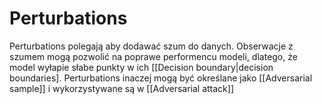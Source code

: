 # Perturbations
Perturbations polegają aby dodawać szum do danych. Obserwacje z szumem mogą pozwolić na poprawe performencu modeli, dlatego, że model wyłapie słabe punkty w ich [[Decision boundary|decision boundaries].
Perturbations inaczej mogą być określane jako [[Adversarial sample]] i wykorzystywane są w [[Adversarial attack]]